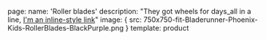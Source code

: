 page:
    name: 'Roller blades'
    description: "They got wheels for days\_all in a line, [I'm an inline-style link](https://www.google.com)"
    image: { src: 750x750-fit-Bladerunner-Phoenix-Kids-RollerBlades-BlackPurple.png }
template: product
